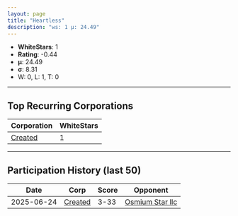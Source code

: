 ```yaml
---
layout: page
title: "Heartless"
description: "ws: 1 μ: 24.49"
---
```

- **WhiteStars**: 1
- **Rating**: -0.44
- **μ**: 24.49  
- **σ**: 8.31
- W: 0, L: 1, T: 0

---

## Top Recurring Corporations

| Corporation | WhiteStars |
| --- | --- |
| [Created](https://ws.tsl.rocks/corp/04182a4606d981d1c410b0c058248e428765c672442d912ec47218ace9004e74/) | 1 |

---

## Participation History (last 50)

| Date | Corp | Score | Opponent |
| --- | --- | --- | --- |
| 2025-06-24 | [Created](https://ws.tsl.rocks/corp/04182a4606d981d1c410b0c058248e428765c672442d912ec47218ace9004e74/) | 3-33 | [Osmium Star llc](https://ws.tsl.rocks/corp/edd3ac94ea8ee1cf441e904ff29c48c21fa5db83af6eb5a6e83ae236b3872b22/) |